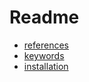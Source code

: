 # Readme

- [references](references.md)
- [keywords](keywords.md)
- [installation](installation.md)
